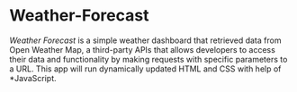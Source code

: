 # Weather-Forecast
*Weather Forecast* is a simple weather dashboard that retrieved data from Open Weather Map, a third-party APIs that allows developers to access their data and functionality by making requests with specific parameters to a URL. This app will run dynamically updated HTML and CSS with help of *JavaScript.


